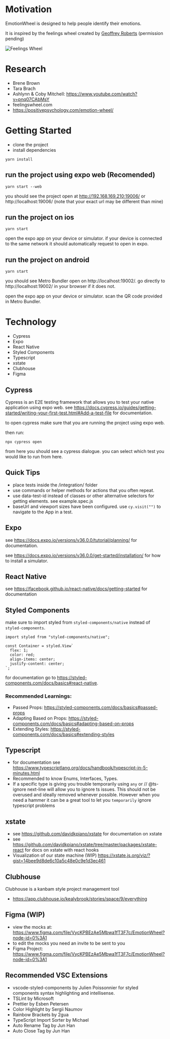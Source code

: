 # Motivation
EmotionWheel is designed to help people identify their emotions.

It is inspired by the feelings wheel created by [Geoffrey Roberts](https://imgur.com/tCWChf6) (permission pending)

![Feelings Wheel](https://i.imgur.com/tCWChf6.jpg)

# Research
- Brene Brown
- Tara Brach
- Ashlynn & Coby Mitchell: https://www.youtube.com/watch?v=pnq07CAbMsY
- feelingswheel.com
- https://positivepsychology.com/emotion-wheel/

# Getting Started
- clone the project
- install dependencies
```
yarn install
```

## run the project using expo web (Recomended)
```
yarn start --web
```
you should see the project open at http://192.168.169.210:19006/ or http://localhost:19006/ (note that your exact url may be different than mine)
## run the project on ios
```
yarn start
```
open the expo app on your device or simulator. if your device is connected to the same network it should automatically request to open in expo.

## run the project on android
```
yarn start
```
you should see Metro Bundler open on http://localhost:19002/. go directly to http://localhost:19002/ in your browser if it does not.

open the expo app on your device or simulator. scan the QR code provided in Metro Bundler.

# Technology
- Cypress
- Expo
- React Native
- Styled Components
- Typescript
- xstate
- Clubhouse
- Figma

## Cypress
Cypress is an E2E testing framework that allows you to test your native application using expo web.
see https://docs.cypress.io/guides/getting-started/writing-your-first-test.html#Add-a-test-file for documentation.

to open cypress make sure that you are running the project using expo web.

then run:
```
npx cypress open
```

from here you should see a cypress dialogue. you can select which test you would like to run from here.

## Quick Tips
- place tests inside the /integration/ folder
- use commands or helper methods for actions that you often repeat.
- use data-test-id instead of classes or other alternative selectors for getting elements. see example.spec.js
- baseUrl and viewport sizes have been configured. use `cy.visit("")` to navigate to the App in a test.
## Expo
see https://docs.expo.io/versions/v36.0.0/tutorial/planning/ for documentation.

see https://docs.expo.io/versions/v36.0.0/get-started/installation/ for how to install a simulator.
## React Native
see https://facebook.github.io/react-native/docs/getting-started for documentation
## Styled Components
make sure to import styled from `styled-components/native` instead of `styled-components`.

```tsx
import styled from "styled-components/native";

const Container = styled.View`
  flex: 1;
  color: red;
  align-items: center;
  justify-content: center;
`;
```

for documentation go to https://styled-components.com/docs/basics#react-native.

### Recommended Learnings:
- Passed Props: https://styled-components.com/docs/basics#passed-props
- Adapting Based on Props: https://styled-components.com/docs/basics#adapting-based-on-props
- Extending Styles: https://styled-components.com/docs/basics#extending-styles

## Typescript
- for documentation see https://www.typescriptlang.org/docs/handbook/typescript-in-5-minutes.html
- Recommended to know Enums, Interfaces, Types.
- If a specific type is giving you trouble temporarily using `any` or // @ts-ignore next-line will allow you to ignore ts issues. This should not be overused and ideally removed whenever possible. However when you need a hammer it can be a great tool to let you `temporarily` ignore typescript problems

## xstate
- see https://github.com/davidkpiano/xstate for documentation on xstate
- see https://github.com/davidkpiano/xstate/tree/master/packages/xstate-react for docs on xstate with react hooks
- Visualization of our state machine (WIP) https://xstate.js.org/viz/?gist=14bee9d8de6c10a5c48e0c9e1d3ec461

## Clubhouse
Clubhouse is a kanbam style project management tool

- https://app.clubhouse.io/kealybrook/stories/space/9/everything

## Figma (WIP)
- view the mocks at: https://www.figma.com/file/VycKPBEzAe5Mbwa1fT3F7c/EmotionWheel?node-id=0%3A1
- to edit the mocks you need an invite to be sent to you
- Figma Project: https://www.figma.com/file/VycKPBEzAe5Mbwa1fT3F7c/EmotionWheel?node-id=0%3A1

## Recommended VSC Extensions
- vscode-styled-components by Julien Poissonnier for styled components syntax highlighting and intellisense.
- TSLint by Microsoft
- Prettier by Esben Petersen
- Color Highlight by Sergii Naumov
- Rainbow Brackets by 2gua
- TypeScript Import Sorter by Michael
- Auto Rename Tag by Jun Han
- Auto Close Tag by Jun Han